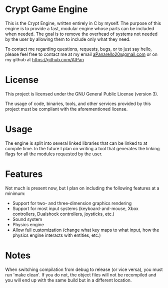 # Crypt Game Engine

This is the Crypt Engine, written entirely in C by myself.
The purpose of this engine is to provide a fast, modular engine whose parts can be included when needed.
The goal is to remove the overhead of systems not needed by the user by allowing them to include only what they need.

To contact me regarding questions, requests, bugs, or to just say hello, please feel free to contact me at my email aPanarello20@gmail.com
or on my github at https://github.com/AtPan

# License

This project is licensed under the GNU General Public License (version 3).

The usage of code, binaries, tools, and other services provided by this project must be compliant with the aforementioned license.

# Usage

The engine is split into several linked libraries that can be linked to at compile time.
In the future I plan on writing a tool that generates the linking flags for all the modules requested by the user.

# Features

Not much is present now, but I plan on including the following features at a minimum:
- Support for two- and three-dimension graphics rendering
- Support for most input systems (keyboard-and-mouse, Xbox controllers, Dualshock controllers, joysticks, etc.)
- Sound system
- Physics engine
- Allow full customization (change what key maps to what input, how the physics engine interacts with entities, etc.)

# Notes

When switching compilation from debug to release (or vice versa), you must run 'make clean'.
If you do not, the object files will not be recompiled and you will end up with the same build but in a different location.
